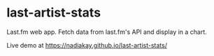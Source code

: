 # last-artist-stats

Last.fm web app. Fetch data from last.fm's API and display in a chart.

Live demo at https://nadiakay.github.io/last-artist-stats/
